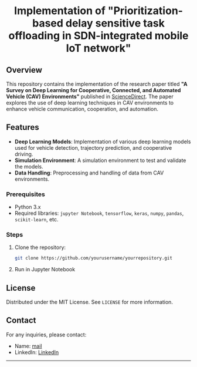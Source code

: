 # <div align="center">Implementation of "Prioritization-based delay sensitive task offloading in SDN-integrated mobile IoT network"</div>

## Overview

This repository contains the implementation of the research paper titled **"A Survey on Deep Learning for Cooperative, Connected, and Automated Vehicle (CAV) Environments"** published in [ScienceDirect](https://www.sciencedirect.com/science/article/abs/pii/S1574119224000853). The paper explores the use of deep learning techniques in CAV environments to enhance vehicle communication, cooperation, and automation.

## Features

- **Deep Learning Models**: Implementation of various deep learning models used for vehicle detection, trajectory prediction, and cooperative driving.
- **Simulation Environment**: A simulation environment to test and validate the models.
- **Data Handling**: Preprocessing and handling of data from CAV environments.


### Prerequisites

- Python 3.x
- Required libraries: `jupyter Notebook`, `tensorflow`, `keras`, `numpy`, `pandas`, `scikit-learn`, etc.

### Steps

1. Clone the repository:
    ```sh
    git clone https://github.com/yourusername/yourrepository.git
    ```
2. Run in Jupyter Notebook

## License

Distributed under the MIT License. See `LICENSE` for more information.


## Contact

For any inquiries, please contact:
- Name: [mail](mailto:pratapavinesh2003@example.com)
- LinkedIn: [LinkedIn](https://www.linkedin.com/in/pratapavinesh)

---

